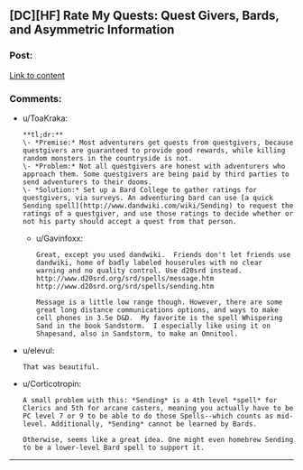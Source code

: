 ## [DC][HF] Rate My Quests: Quest Givers, Bards, and Asymmetric Information

### Post:

[Link to content](http://www.critical-hits.com/blog/2016/03/07/rate-my-quests-quest-givers-bards-and-asymmetric-information)

### Comments:

- u/ToaKraka:
  ```
  **tl;dr:**  
  \- *Premise:* Most adventurers get quests from questgivers, because questgivers are guaranteed to provide good rewards, while killing random monsters in the countryside is not.  
  \- *Problem:* Not all questgivers are honest with adventurers who approach them. Some questgivers are being paid by third parties to send adventurers to their dooms.  
  \- *Solution:* Set up a Bard College to gather ratings for questgivers, via surveys. An adventuring bard can use [a quick Sending spell](http://www.dandwiki.com/wiki/Sending) to request the ratings of a questgiver, and use those ratings to decide whether or not his party should accept a quest from that person.
  ```

  - u/Gavinfoxx:
    ```
    Great, except you used dandwiki.  Friends don't let friends use dandwiki, home of badly labeled houserules with no clear warning and no quality control. Use d20srd instead.
    http://www.d20srd.org/srd/spells/message.htm
    http://www.d20srd.org/srd/spells/sending.htm

    Message is a little low range though. However, there are some great long distance communications options, and ways to make cell phones in 3.5e D&D.  My favorite is the spell Whispering Sand in the book Sandstorm.  I especially like using it on Shapesand, also in Sandstorm, to make an Omnitool.
    ```

- u/elevul:
  ```
  That was beautiful.
  ```

- u/Corticotropin:
  ```
  A small problem with this: *Sending* is a 4th level *spell* for Clerics and 5th for arcane casters, meaning you actually have to be PC level 7 or 9 to be able to do those Spells--which counts as mid-level. Additionally, *Sending* cannot be learned by Bards.

  Otherwise, seems like a great idea. One might even homebrew Sending to be a lower-level Bard spell to support it.
  ```

---


